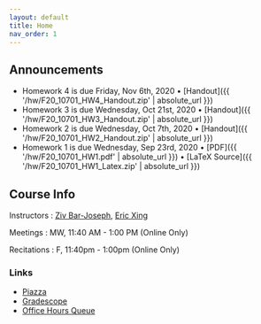 ```yaml
---
layout: default
title: Home
nav_order: 1
---
```


## Announcements

* Homework 4 is due Friday, Nov 6th, 2020 &bull; [Handout]({{ '/hw/F20_10701_HW4_Handout.zip' | absolute_url }})
* Homework 3 is due Wednesday, Oct 21st, 2020 &bull; [Handout]({{ '/hw/F20_10701_HW3_Handout.zip' | absolute_url }})
* Homework 2 is due Wednesday, Oct 7th, 2020 &bull; [Handout]({{ '/hw/F20_10701_HW2_Handout.zip' | absolute_url }})
* Homework 1 is due Wednesday, Sep 23rd, 2020 &bull; [PDF]({{ '/hw/F20_10701_HW1.pdf' | absolute_url }}) &bull; [LaTeX Source]({{ '/hw/F20_10701_HW1_Latex.zip' | absolute_url }})

## Course Info

Instructors
: [Ziv Bar-Joseph](https://www.cs.cmu.edu/~zivbj), [Eric Xing](https://www.cs.cmu.edu/~epxing)

Meetings
: MW, 11:40 AM - 1:00 PM (Online Only)

Recitations
: F, 11:40pm - 1:00pm (Online Only)

### Links

* [Piazza](https://piazza.com/cmu/fall2020/10701)
* [Gradescope](https://www.gradescope.com/courses/140926)
* [Office Hours Queue](https://cmu.ohqueue.com)
